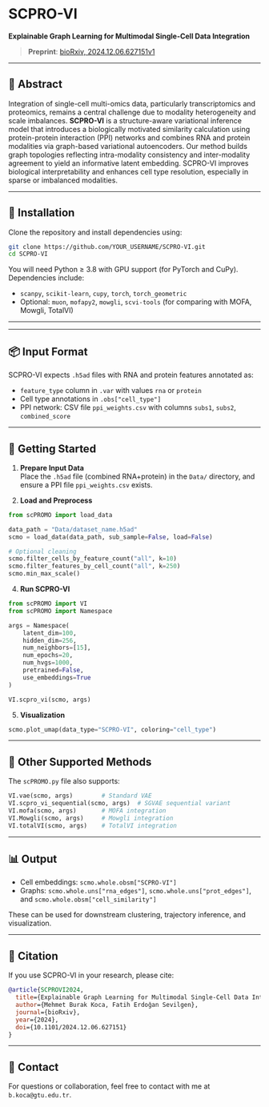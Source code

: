 # SCPRO-VI

**Explainable Graph Learning for Multimodal Single-Cell Data Integration**

> **Preprint**: [bioRxiv, 2024.12.06.627151v1](https://www.biorxiv.org/content/10.1101/2024.12.06.627151v1)

---

## 🧬 Abstract

Integration of single-cell multi-omics data, particularly transcriptomics and proteomics, remains a central challenge due to modality heterogeneity and scale imbalances. **SCPRO-VI** is a structure-aware variational inference model that introduces a biologically motivated similarity calculation using protein-protein interaction (PPI) networks and combines RNA and protein modalities via graph-based variational autoencoders. Our method builds graph topologies reflecting intra-modality consistency and inter-modality agreement to yield an informative latent embedding. SCPRO-VI improves biological interpretability and enhances cell type resolution, especially in sparse or imbalanced modalities.

---

## 🧰 Installation

Clone the repository and install dependencies using:

```bash
git clone https://github.com/YOUR_USERNAME/SCPRO-VI.git
cd SCPRO-VI
```

You will need Python ≥ 3.8 with GPU support (for PyTorch and CuPy). Dependencies include:

- `scanpy`, `scikit-learn`, `cupy`, `torch`, `torch_geometric`
- Optional: `muon`, `mofapy2`, `mowgli`, `scvi-tools` (for comparing with MOFA, Mowgli, TotalVI)

---



---

## 📦 Input Format

SCPRO-VI expects `.h5ad` files with RNA and protein features annotated as:

- `feature_type` column in `.var` with values `rna` or `protein`
- Cell type annotations in `.obs["cell_type"]`
- PPI network: CSV file `ppi_weights.csv` with columns `subs1`, `subs2`, `combined_score`

---

## 🚀 Getting Started

1. **Prepare Input Data**  
Place the `.h5ad` file (combined RNA+protein) in the `Data/` directory, and ensure a PPI file `ppi_weights.csv` exists.

2. **Load and Preprocess**

```python
from scPROMO import load_data

data_path = "Data/dataset_name.h5ad"
scmo = load_data(data_path, sub_sample=False, load=False)

# Optional cleaning
scmo.filter_cells_by_feature_count("all", k=10)
scmo.filter_features_by_cell_count("all", k=250)
scmo.min_max_scale()
```


4. **Run SCPRO-VI**

```python
from scPROMO import VI
from scPROMO import Namespace

args = Namespace(
    latent_dim=100,
    hidden_dim=256,
    num_neighbors=[15],
    num_epochs=20,
    num_hvgs=1000,
    pretrained=False,
    use_embeddings=True
)

VI.scpro_vi(scmo, args)
```

5. **Visualization**

```python
scmo.plot_umap(data_type="SCPRO-VI", coloring="cell_type")
```

---

## 📌 Other Supported Methods

The `scPROMO.py` file also supports:

```python
VI.vae(scmo, args)        # Standard VAE
VI.scpro_vi_sequential(scmo, args)  # SGVAE sequential variant
VI.mofa(scmo, args)       # MOFA integration
VI.Mowgli(scmo, args)     # Mowgli integration
VI.totalVI(scmo, args)    # TotalVI integration
```

---

## 📊 Output

- Cell embeddings: `scmo.whole.obsm["SCPRO-VI"]`
- Graphs: `scmo.whole.uns["rna_edges"]`, `scmo.whole.uns["prot_edges"]`, and `scmo.whole.obsm["cell_similarity"]`

These can be used for downstream clustering, trajectory inference, and visualization.

---

## 📃 Citation

If you use SCPRO-VI in your research, please cite:

```bibtex
@article{SCPROVI2024,
  title={Explainable Graph Learning for Multimodal Single-Cell Data Integration},
  author={Mehmet Burak Koca, Fatih Erdoğan Sevilgen},
  journal={bioRxiv},
  year={2024},
  doi={10.1101/2024.12.06.627151}
}
```

---

## 📮 Contact

For questions or collaboration, feel free to contact with me at `b.koca@gtu.edu.tr`.
